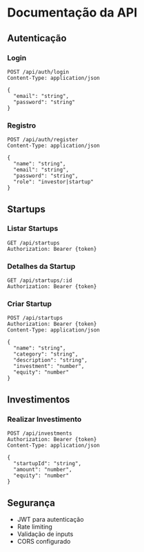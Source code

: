 # Documentação da API

## Autenticação

### Login
```http
POST /api/auth/login
Content-Type: application/json

{
  "email": "string",
  "password": "string"
}
```

### Registro
```http
POST /api/auth/register
Content-Type: application/json

{
  "name": "string",
  "email": "string",
  "password": "string",
  "role": "investor|startup"
}
```

## Startups

### Listar Startups
```http
GET /api/startups
Authorization: Bearer {token}
```

### Detalhes da Startup
```http
GET /api/startups/:id
Authorization: Bearer {token}
```

### Criar Startup
```http
POST /api/startups
Authorization: Bearer {token}
Content-Type: application/json

{
  "name": "string",
  "category": "string",
  "description": "string",
  "investment": "number",
  "equity": "number"
}
```

## Investimentos

### Realizar Investimento
```http
POST /api/investments
Authorization: Bearer {token}
Content-Type: application/json

{
  "startupId": "string",
  "amount": "number",
  "equity": "number"
}
```

## Segurança
- JWT para autenticação
- Rate limiting
- Validação de inputs
- CORS configurado
